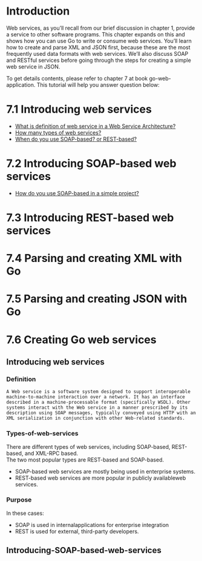 # Introduction
Web services, as you’ll recall from our brief discussion in chapter 1, provide a service to other software programs. This chapter expands on this and shows how you can use Go to write or consume web services. You’ll learn how to create and parse XML and JSON first, because these are the most frequently used data formats with web services. We’ll also discuss SOAP and RESTful services before going through the steps for creating a simple web service in JSON.

To get details contents, please refer to chapter 7 at book go-web-application. 
This tutorial will help you answer question below:
# 7.1 Introducing web services
* [What is definition of web service in a Web Service Architecture?](#Definition)
* [How many types of web services?](#Types-of-web-services)
* [When do you use SOAP-based? or REST-based?](Purpose)
# 7.2 Introducing SOAP-based web services
* [How do you use SOAP-based in a simple project?](#Introducing-SOAP-based-web-services)
# 7.3 Introducing REST-based web services
# 7.4 Parsing and creating XML with Go
# 7.5 Parsing and creating JSON with Go
# 7.6 Creating Go web services

## Introducing web services
### Definition
```
A Web service is a software system designed to support interoperable machine-to-machine interaction over a network. It has an interface described in a machine-processable format (specifically WSDL). Other systems interact with the Web service in a manner prescribed by its description using SOAP messages, typically conveyed using HTTP with an XML serialization in conjunction with other Web-related standards.
```
### Types-of-web-services
There are different types of web services, including SOAP-based, REST-based, and XML-RPC based.  
The two most popular types are REST-based and SOAP-based.  
* SOAP-based web services are mostly being used in enterprise systems.
* REST-based web services are more popular in publicly availableweb services.
### Purpose
In these cases:
* SOAP is used in internalapplications for enterprise integration 
* REST is used for external, third-party developers. 

## Introducing-SOAP-based-web-services
